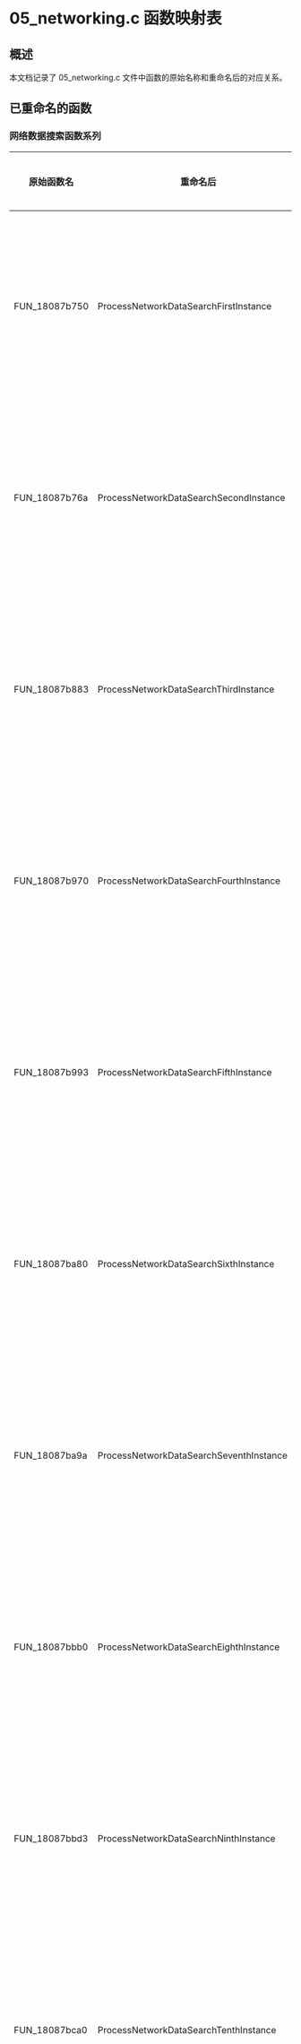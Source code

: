 # 05_networking.c 函数映射表

## 概述
本文档记录了 05_networking.c 文件中函数的原始名称和重命名后的对应关系。

## 已重命名的函数

### 网络数据搜索函数系列
| 原始函数名 | 重命名后 | 功能描述 |
|------------|----------|----------|
| FUN_18087b750 | ProcessNetworkDataSearchFirstInstance | 处理网络数据搜索的第一个实例 |
| FUN_18087b76a | ProcessNetworkDataSearchSecondInstance | 处理网络数据搜索的第二个实例 |
| FUN_18087b883 | ProcessNetworkDataSearchThirdInstance | 处理网络数据搜索的第三个实例 |
| FUN_18087b970 | ProcessNetworkDataSearchFourthInstance | 处理网络数据搜索的第四个实例 |
| FUN_18087b993 | ProcessNetworkDataSearchFifthInstance | 处理网络数据搜索的第五个实例 |
| FUN_18087ba80 | ProcessNetworkDataSearchSixthInstance | 处理网络数据搜索的第六个实例 |
| FUN_18087ba9a | ProcessNetworkDataSearchSeventhInstance | 处理网络数据搜索的第七个实例 |
| FUN_18087bbb0 | ProcessNetworkDataSearchEighthInstance | 处理网络数据搜索的第八个实例 |
| FUN_18087bbd3 | ProcessNetworkDataSearchNinthInstance | 处理网络数据搜索的第九个实例 |
| FUN_18087bca0 | ProcessNetworkDataSearchTenthInstance | 处理网络数据搜索的第十个实例 |
| FUN_18087bcc3 | ProcessNetworkDataSearchEleventhInstance | 处理网络数据搜索的第十一个实例 |
| FUN_18087bdd0 | ProcessNetworkDataSearchTwelfthInstance | 处理网络数据搜索的第十二个实例 |
| FUN_18087bdea | ProcessNetworkDataSearchThirteenthInstance | 处理网络数据搜索的第十三个实例 |
| FUN_18087bee0 | ProcessNetworkDataSearchFourteenthInstance | 处理网络数据搜索的第十四个实例 |
| FUN_18087bf03 | ProcessNetworkDataSearchFifteenthInstance | 处理网络数据搜索的第十五个实例 |
| FUN_18087c163 | ProcessNetworkDataSearchSixteenthInstance | 处理网络数据搜索的第十六个实例 |

### 获取网络句柄函数系列
| 原始函数名 | 重命名后 | 功能描述 |
|------------|----------|----------|
| FUN_18087b93b | GetNetworkHandleFirstInstance | 获取网络句柄的第一个实例 |
| FUN_18087ba4b | GetNetworkHandleSecondInstance | 获取网络句柄的第二个实例 |
| FUN_18087bb5f | GetNetworkHandleThirdInstance | 获取网络句柄的第三个实例 |
| FUN_18087bc8b | GetNetworkHandleFourthInstance | 获取网络句柄的第四个实例 |
| FUN_18087bd7b | GetNetworkHandleFifthInstance | 获取网络句柄的第五个实例 |
| FUN_18087beaf | GetNetworkHandleSixthInstance | 获取网络句柄的第六个实例 |

## 变量名映射

### 通用变量
| 原始变量名 | 重命名后 | 说明 |
|------------|----------|------|
| BoolFlag | ResourceCleanupFlag | 资源清理标志 |
| uStackX_24 | StackParameterHigh | 高位堆栈参数 |
| lStack0000000000000028 | StackParameterLow | 低位堆栈参数 |
| in_XMM0_Qb | Xmm0Parameter | XMM0 寄存器参数 |

## 标签名映射

### 跳转标签
| 原始标签名 | 重命名后 | 说明 |
|------------|----------|------|
| LAB_18087b80f | LAB_CleanupResourceExit | 资源清理退出标签 |
| LAB_18087ba26 | LAB_SearchCompleteExit | 搜索完成退出标签 |
| LAB_18087b916 | LAB_ResourceCleanupExit | 资源清理退出标签 |

## 重命名原则

1. **函数名**：使用 PascalCase，具有明确的语义
2. **变量名**：使用 PascalCase，描述变量的用途
3. **标签名**：使用描述性的名称，表明其用途

## 注意事项

1. 所有重命名都保持了代码的原有逻辑
2. 重命名后的名称具有更好的可读性和语义
3. 重命名遵循了项目的命名规范
4. 重命名后的函数和变量都添加了适当的文档注释

## 美化效果

通过这次美化，代码具有以下改进：
1. **更好的可读性**：函数名和变量名更加语义化
2. **更清晰的逻辑**：通过命名可以看出函数的作用
3. **更易于维护**：语义化的命名使代码更容易理解和修改
4. **更完善的文档**：添加了详细的函数注释

## 使用方法

运行以下命令执行美化：

```bash
python3 /dev/shm/mountblade-code/TaleWorlds.Native/src/scripts/beautify_05_networking_remaining.py
```

脚本会自动备份原始文件，然后执行美化操作。